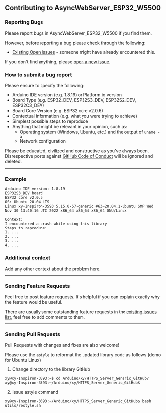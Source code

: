 ## Contributing to AsyncWebServer_ESP32_W5500

### Reporting Bugs

Please report bugs in AsyncWebServer_ESP32_W5500 if you find them.

However, before reporting a bug please check through the following:

* [Existing Open Issues](https://github.com/khoih-prog/AsyncWebServer_ESP32_W5500/issues) - someone might have already encountered this.

If you don't find anything, please [open a new issue](https://github.com/khoih-prog/AsyncWebServer_ESP32_W5500/issues/new).

### How to submit a bug report

Please ensure to specify the following:

* Arduino IDE version (e.g. 1.8.19) or Platform.io version
* Board Type (e.g. ESP32_DEV, ESP32S3_DEV, ESP32S2_DEV, ESP32C3_DEV)
* Board Core Version (e.g. ESP32 core v2.0.6)
* Contextual information (e.g. what you were trying to achieve)
* Simplest possible steps to reproduce
* Anything that might be relevant in your opinion, such as:
  * Operating system (Windows, Ubuntu, etc.) and the output of `uname -a`
  * Network configuration


Please be educated, civilized and constructive as you've always been. Disrespective posts against [GitHub Code of Conduct](https://docs.github.com/en/site-policy/github-terms/github-event-code-of-conduct) will be ignored and deleted.

---

### Example

```
Arduino IDE version: 1.8.19
ESP32S3_DEV board
ESP32 core v2.0.6
OS: Ubuntu 20.04 LTS
Linux xy-Inspiron-3593 5.15.0-57-generic #63~20.04.1-Ubuntu SMP Wed Nov 30 13:40:16 UTC 2022 x86_64 x86_64 x86_64 GNU/Linux

Context:
I encountered a crash while using this library
Steps to reproduce:
1. ...
2. ...
3. ...
4. ...
```

### Additional context

Add any other context about the problem here.

---

### Sending Feature Requests

Feel free to post feature requests. It's helpful if you can explain exactly why the feature would be useful.

There are usually some outstanding feature requests in the [existing issues list](https://github.com/khoih-prog/HTTPS_Server_Generic/issues?q=is%3Aopen+is%3Aissue+label%3Aenhancement), feel free to add comments to them.

---

### Sending Pull Requests

Pull Requests with changes and fixes are also welcome!

Please use the `astyle` to reformat the updated library code as follows (demo for Ubuntu Linux)

1. Change directory to the library GitHub

```
xy@xy-Inspiron-3593:~$ cd Arduino/xy/HTTPS_Server_Generic_GitHub/
xy@xy-Inspiron-3593:~/Arduino/xy/HTTPS_Server_Generic_GitHub$
```

2. Issue astyle command

```
xy@xy-Inspiron-3593:~/Arduino/xy/HTTPS_Server_Generic_GitHub$ bash utils/restyle.sh
```


